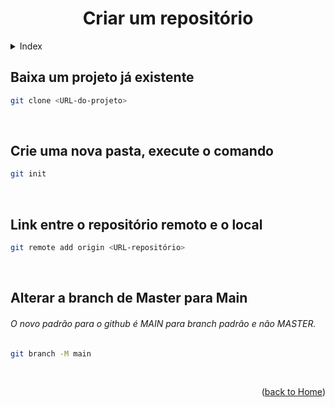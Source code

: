 <div align="center" id="home">
  
  # Criar um repositório
  
</div>


<!-- ===== INDEX ===== -->
<details>
  <summary>Index</summary>
  <ol>
    <li><a href="#baixa-um-projeto-já-existente">Baixa um projeto já existente</a></li>
    <li><a href="#crie-uma-nova-pasta-execute-o-comando">Crie uma nova pasta, execute o comando</a></li>
    <li><a href="#link-entre-o-repositório-remoto-e-o-local">Link entre o repositório remoto e o local</a></li>
    <li><a href="#alterar-a-branch-de-master-para-main">Alterar a branch de Master para Main</a></li>
  </ol>
</details>


<!-- ===== COMMANDS ===== -->

## Baixa um projeto já existente
```bash
git clone <URL-do-projeto>
```

<br>

## Crie uma nova pasta, execute o comando
```bash
git init
```

<br>

## Link entre o repositório remoto e o local
```bash
git remote add origin <URL-repositório>
```

<br>

## Alterar a branch de Master para Main
###### *O novo padrão para o github é MAIN para branch padrão e não MASTER.*
```bash
git branch -M main
```

<br>

<p align="right">(<a href="https://github.com/RuanMiniguite/Git-Tutorial">back to Home</a>)</p>
